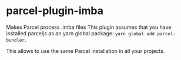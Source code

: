 # parcel-plugin-imba

Makes Parcel process .imba files
This plugin assumes that you have installed parceljs as an yarn global package:
`yarn global add parcel-bundler`.

This allows to use the same Parcel installation in all your projects.
